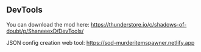 ## DevTools ##

You can download the mod here: https://thunderstore.io/c/shadows-of-doubt/p/ShaneeexD/DevTools/


JSON config creation web tool: https://sod-murderitemspawner.netlify.app
